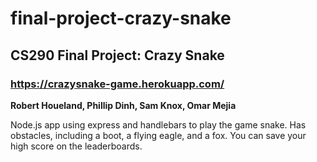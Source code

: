 # final-project-crazy-snake

## CS290 Final Project: Crazy Snake
### https://crazysnake-game.herokuapp.com/
**Robert Houeland, Phillip Dinh, Sam Knox, Omar Mejia**

Node.js app using express and handlebars to play the game snake. Has obstacles, including a boot, a flying eagle, and a fox. You can save your high score on the leaderboards.
